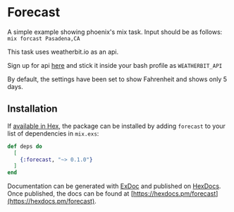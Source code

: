 # Forecast

A simple example showing phoenix's mix task. Input should be as follows: `mix forcast Pasadena,CA`

This task uses weatherbit.io as an api.

Sign up for api [here](https://www.weatherbit.io/) and stick it inside your bash profile as `WEATHERBIT_API`

By default, the settings have been set to show Fahrenheit and shows only 5 days.

## Installation

If [available in Hex](https://hex.pm/docs/publish), the package can be installed
by adding `forecast` to your list of dependencies in `mix.exs`:

```elixir
def deps do
  [
    {:forecast, "~> 0.1.0"}
  ]
end
```

Documentation can be generated with [ExDoc](https://github.com/elixir-lang/ex_doc)
and published on [HexDocs](https://hexdocs.pm). Once published, the docs can
be found at [https://hexdocs.pm/forecast](https://hexdocs.pm/forecast).

